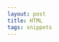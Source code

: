 ```yaml
---
layout: post
title: HTML 
tags: snippets
---
```


<script src="https://gist.github.com/selimslab/d5e147d1c0e70dad06b8db93b5802d69.js"></script>
